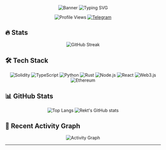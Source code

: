 <div align="center">

<picture>
  <source media="(prefers-color-scheme: dark)" srcset="https://capsule-render.vercel.app/api?type=waving&color=ff0000&height=300&section=header&text=REKT%20DEVELOPER&fontSize=80&animation=fadeIn&fontColor=ffffff&theme=night">
  <source media="(prefers-color-scheme: light)" srcset="https://capsule-render.vercel.app/api?type=waving&color=ff0000&height=300&section=header&text=REKT%20DEVELOPER&fontSize=80&animation=fadeIn&fontColor=ffffff&theme=default">
  <img alt="Banner" src="https://capsule-render.vercel.app/api?type=waving&color=ff0000&height=300&section=header&text=REKT%20DEVELOPER&fontSize=80&animation=fadeIn&fontColor=ffffff&theme=default">
</picture>

<picture>
  <source media="(prefers-color-scheme: dark)" srcset="https://readme-typing-svg.herokuapp.com?font=IBM+Plex+Mono&weight=700&size=28&duration=2500&pause=1500&color=FF0000&center=true&vCenter=true&random=false&width=700&height=70&lines=Web3+%26+Blockchain+Developer;Smart+Contract+Security+Expert;DApps+%26+DeFi+Specialist&theme=night">
  <source media="(prefers-color-scheme: light)" srcset="https://readme-typing-svg.herokuapp.com?font=IBM+Plex+Mono&weight=700&size=28&duration=2500&pause=1500&color=FF0000&center=true&vCenter=true&random=false&width=700&height=70&lines=Web3+%26+Blockchain+Developer;Smart+Contract+Security+Expert;DApps+%26+DeFi+Specialist&theme=default">
  <img alt="Typing SVG" src="https://readme-typing-svg.herokuapp.com?font=IBM+Plex+Mono&weight=700&size=28&duration=2500&pause=1500&color=FF0000&center=true&vCenter=true&random=false&width=700&height=70&lines=Web3+%26+Blockchain+Developer;Smart+Contract+Security+Expert;DApps+%26+DeFi+Specialist&theme=default">
</picture>

![Profile Views](https://komarev.com/ghpvc/?username=Rekt-Developer&style=for-the-badge&color=red)
[![Telegram](https://img.shields.io/badge/Join_Community-2CA5E0?style=for-the-badge&logo=telegram&logoColor=white)](https://t.me/RektDevelopers)

</div>

## 🔥 Stats

<div align="center">

<picture>
  <source media="(prefers-color-scheme: dark)" srcset="https://streak-stats.demolab.com?user=Rekt-Developer&theme=dark&date_format=M%20j%5B%2C%20Y%5D&card_width=800&background=000000&ring=FF0000&fire=FF0000&currStreakLabel=FF0000&currStreakNum=FFFFFF&theme=night">
  <source media="(prefers-color-scheme: light)" srcset="https://streak-stats.demolab.com?user=Rekt-Developer&theme=default&date_format=M%20j%5B%2C%20Y%5D&card_width=800&background=000000&ring=FF0000&fire=FF0000&currStreakLabel=FF0000&currStreakNum=FFFFFF&theme=default">
  <img alt="GitHub Streak" src="https://streak-stats.demolab.com?user=Rekt-Developer&theme=default&date_format=M%20j%5B%2C%20Y%5D&card_width=800&background=000000&ring=FF0000&fire=FF0000&currStreakLabel=FF0000&currStreakNum=FFFFFF&theme=default">
</picture>

</div>

## 🛠 Tech Stack

<div align="center">

<picture>
  <source media="(prefers-color-scheme: dark)" srcset="https://img.shields.io/badge/Solidity-363636?style=for-the-badge&logo=solidity&logoColor=white&size=large&theme=night">
  <source media="(prefers-color-scheme: light)" srcset="https://img.shields.io/badge/Solidity-363636?style=for-the-badge&logo=solidity&logoColor=white&size=large&theme=default">
  <img alt="Solidity" src="https://img.shields.io/badge/Solidity-363636?style=for-the-badge&logo=solidity&logoColor=white&size=large&theme=default">
</picture>
<picture>
  <source media="(prefers-color-scheme: dark)" srcset="https://img.shields.io/badge/TypeScript-007ACC?style=for-the-badge&logo=typescript&logoColor=white&size=large&theme=night">
  <source media="(prefers-color-scheme: light)" srcset="https://img.shields.io/badge/TypeScript-007ACC?style=for-the-badge&logo=typescript&logoColor=white&size=large&theme=default">
  <img alt="TypeScript" src="https://img.shields.io/badge/TypeScript-007ACC?style=for-the-badge&logo=typescript&logoColor=white&size=large&theme=default">
</picture>
<picture>
  <source media="(prefers-color-scheme: dark)" srcset="https://img.shields.io/badge/Python-3776AB?style=for-the-badge&logo=python&logoColor=white&size=large&theme=night">
  <source media="(prefers-color-scheme: light)" srcset="https://img.shields.io/badge/Python-3776AB?style=for-the-badge&logo=python&logoColor=white&size=large&theme=default">
  <img alt="Python" src="https://img.shields.io/badge/Python-3776AB?style=for-the-badge&logo=python&logoColor=white&size=large&theme=default">
</picture>
<picture>
  <source media="(prefers-color-scheme: dark)" srcset="https://img.shields.io/badge/Rust-000000?style=for-the-badge&logo=rust&logoColor=white&size=large&theme=night">
  <source media="(prefers-color-scheme: light)" srcset="https://img.shields.io/badge/Rust-000000?style=for-the-badge&logo=rust&logoColor=white&size=large&theme=default">
  <img alt="Rust" src="https://img.shields.io/badge/Rust-000000?style=for-the-badge&logo=rust&logoColor=white&size=large&theme=default">
</picture>
<picture>
  <source media="(prefers-color-scheme: dark)" srcset="https://img.shields.io/badge/Node.js-339933?style=for-the-badge&logo=nodedotjs&logoColor=white&size=large&theme=night">
  <source media="(prefers-color-scheme: light)" srcset="https://img.shields.io/badge/Node.js-339933?style=for-the-badge&logo=nodedotjs&logoColor=white&size=large&theme=default">
  <img alt="Node.js" src="https://img.shields.io/badge/Node.js-339933?style=for-the-badge&logo=nodedotjs&logoColor=white&size=large&theme=default">
</picture>
<picture>
  <source media="(prefers-color-scheme: dark)" srcset="https://img.shields.io/badge/React-20232A?style=for-the-badge&logo=react&logoColor=61DAFB&size=large&theme=night">
  <source media="(prefers-color-scheme: light)" srcset="https://img.shields.io/badge/React-20232A?style=for-the-badge&logo=react&logoColor=61DAFB&size=large&theme=default">
  <img alt="React" src="https://img.shields.io/badge/React-20232A?style=for-the-badge&logo=react&logoColor=61DAFB&size=large&theme=default">
</picture>
<picture>
  <source media="(prefers-color-scheme: dark)" srcset="https://img.shields.io/badge/Web3.js-F16822?style=for-the-badge&logo=web3dotjs&logoColor=white&size=large&theme=night">
  <source media="(prefers-color-scheme: light)" srcset="https://img.shields.io/badge/Web3.js-F16822?style=for-the-badge&logo=web3dotjs&logoColor=white&size=large&theme=default">
  <img alt="Web3.js" src="https://img.shields.io/badge/Web3.js-F16822?style=for-the-badge&logo=web3dotjs&logoColor=white&size=large&theme=default">
</picture>
<picture>
  <source media="(prefers-color-scheme: dark)" srcset="https://img.shields.io/badge/Ethereum-3C3C3D?style=for-the-badge&logo=Ethereum&logoColor=white&size=large&theme=night">
  <source media="(prefers-color-scheme: light)" srcset="https://img.shields.io/badge/Ethereum-3C3C3D?style=for-the-badge&logo=Ethereum&logoColor=white&size=large&theme=default">
  <img alt="Ethereum" src="https://img.shields.io/badge/Ethereum-3C3C3D?style=for-the-badge&logo=Ethereum&logoColor=white&size=large&theme=default">
</picture>

</div>

## 📊 GitHub Stats

<div align="center">

<picture>
  <source media="(prefers-color-scheme: dark)" srcset="https://github-readme-stats.vercel.app/api/top-langs/?username=Rekt-Developer&layout=compact&theme=dark&hide_border=true&bg_color=000000&title_color=FF0000&size=200&theme=night">
  <source media="(prefers-color-scheme: light)" srcset="https://github-readme-stats.vercel.app/api/top-langs/?username=Rekt-Developer&layout=compact&theme=default&hide_border=true&bg_color=000000&title_color=FF0000&size=200&theme=default">
  <img alt="Top Langs" src="https://github-readme-stats.vercel.app/api/top-langs/?username=Rekt-Developer&layout=compact&theme=default&hide_border=true&bg_color=000000&title_color=FF0000&size=200&theme=default">
</picture>

<picture>
  <source media="(prefers-color-scheme: dark)" srcset="https://github-readme-stats.vercel.app/api?username=Rekt-Developer&show_icons=true&theme=dark&hide_border=true&bg_color=000000&ring_color=FF0000&icon_color=FF0000&title_color=FF0000&size=200&theme=night">
  <source media="(prefers-color-scheme: light)" srcset="https://github-readme-stats.vercel.app/api?username=Rekt-Developer&show_icons=true&theme=default&hide_border=true&bg_color=000000&ring_color=FF0000&icon_color=FF0000&title_color=FF0000&size=200&theme=default">
  <img alt="Rekt's GitHub stats" src="https://github-readme-stats.vercel.app/api?username=Rekt-Developer&show_icons=true&theme=default&hide_border=true&bg_color=000000&ring_color=FF0000&icon_color=FF0000&title_color=FF0000&size=200&theme=default">
</picture>

</div>

## 🎯 Recent Activity Graph

<div align="center">

<picture>
  <source media="(prefers-color-scheme: dark)" srcset="https://github-readme-activity-graph.vercel.app/graph?username=Rekt-Developer&theme=high-contrast&color=ff0000&line=ff0000&point=ffffff&area=true&hide_border=true&size=200&theme=night">
  <source media="(prefers-color-scheme: light)" srcset="https://github-readme-activity-graph.vercel.app/graph?username=Rekt-Developer&theme=high-contrast&color=ff0000&line=ff0000&point=ffffff&area=true&hide_border=true&size=200&theme=default">
  <img alt="Activity Graph" src="https://github-readme-activity-graph.vercel.app/graph?username=Rekt-Developer&theme=high-contrast&color=ff0000&line=ff0000&point=ffffff&area=true&hide_border=true&size=200&theme=default">
</picture>

</div>

---

<picture>
  <source media="(prefers-color-scheme: dark)" srcset="https://capsule-render.vercel.app/api?type=waving&color=ff0000&height=150&section=footer&theme=night">
  <source media="(prefers-color-scheme: light)" srcset="https://capsule-render.vercel.app/api?type=waving&color=ff0000&height=150&
